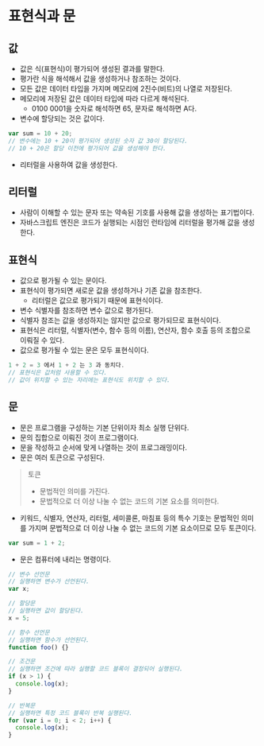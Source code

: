 # 표현식과 문

## 값

- 값은 식(표현식)이 평가되어 생성된 결과를 말한다.
- 평가란 식을 해석해서 값을 생성하거나 참조하는 것이다.
- 모든 값은 데이터 타입을 가지며 메모리에 2진수(비트)의 나열로 저장된다.
- 메모리에 저장된 값은 데이터 타입에 따라 다르게 해석된다.
  - 0100 0001을 숫자로 해석하면 65, 문자로 해석하면 A다.
- 변수에 할당되는 것은 값이다.

```js
var sum = 10 + 20;
// 변수에는 10 + 20이 평가되어 생성된 숫자 값 30이 할당된다.
// 10 + 20은 할당 이전에 평가되어 값을 생성해야 한다.
```

- 리터럴을 사용하여 값을 생성한다.

## 리터럴

- 사람이 이해할 수 있는 문자 또는 약속된 기호를 사용해 값을 생성하는 표기법이다.
- 자바스크립트 엔진은 코드가 실행되는 시점인 런타임에 리터럴을 평가해 값을 생성한다.

## 표현식

- 값으로 평가될 수 있는 문이다.
- 표현식이 평가되면 새로운 값을 생성하거나 기존 값을 참조한다.
  - 리터럴은 값으로 평가되기 때문에 표현식이다.
- 변수 식별자를 참조하면 변수 값으로 평가된다.
- 식별자 참조는 값을 생성하지는 않지만 값으로 평가되므로 표현식이다.
- 표현식은 리터럴, 식별자(변수, 함수 등의 이름), 연산자, 함수 호출 등의 조합으로 이뤄질 수 있다.
- 값으로 평가될 수 있는 문은 모두 표현식이다.

```js
1 + 2 = 3 에서 1 + 2 는 3 과 동치다.
// 표현식은 값처럼 사용할 수 있다.
// 값이 위치할 수 있는 자리에는 표현식도 위치할 수 있다.
```

## 문

- 문은 프로그램을 구성하는 기본 단위이자 최소 실행 단위다.
- 문의 집합으로 이뤄진 것이 프로그램이다.
- 문을 작성하고 순서에 맞게 나열하는 것이 프로그래밍이다.
- 문은 여러 토큰으로 구성된다.

> 토큰
>
> - 문법적인 의미를 가진다.
> - 문법적으로 더 이상 나눌 수 없는 코드의 기본 요소를 의미한다.

- 키워드, 식별자, 연산자, 리터럴, 세미콜론, 마침표 등의 특수 기호는 문법적인 의미를 가지며 문법적으로 더 이상 나눌 수 없는 코드의 기본 요소이므로 모두 토큰이다.

```js
var sum = 1 + 2;
```

- 문은 컴퓨터에 내리는 명령이다.

```js
// 변수 선언문
// 실행하면 변수가 선언된다.
var x;

// 할당문
// 실행하면 값이 할당된다.
x = 5;

// 함수 선언문
// 실행하면 함수가 선언된다.
function foo() {}

// 조건문
// 실행하면 조건에 따라 실행할 코드 블록이 결정되어 실행된다.
if (x > 1) {
  console.log(x);
}

// 반복문
// 실행하면 특정 코드 블록이 반복 실행된다.
for (var i = 0; i < 2; i++) {
  console.log(x);
}
```
